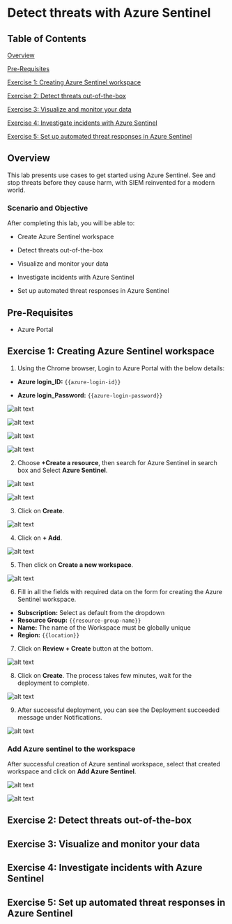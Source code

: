 # Detect threats with Azure Sentinel

## Table of Contents

[Overview](#overview)

[Pre-Requisites](#pre-requisites)

[Exercise 1: Creating Azure Sentinel workspace](#exercise-1-creating-azure-sentinel-workspace)

[Exercise 2: Detect threats out-of-the-box](#exercise-2-detect-threats-out-of-the-box)

[Exercise 3: Visualize and monitor your data](#exercise-3-visualize-and-monitor-your-data)

[Exercise 4: Investigate incidents with Azure Sentinel](#exercise-4-investigate-incidents-with-azure-sentinel)

[Exercise 5: Set up automated threat responses in Azure Sentinel](#exercise-5-set-up-automated-threat-responses-in-azure-sentinel)

## Overview

This lab presents use cases to get started using Azure Sentinel. See and stop threats before they cause harm, with SIEM reinvented for a modern world.

### Scenario and Objective

After completing this lab, you will be able to:

* Create Azure Sentinel workspace

* Detect threats out-of-the-box

* Visualize and monitor your data

* Investigate incidents with Azure Sentinel

* Set up automated threat responses in Azure Sentinel

## Pre-Requisites

* Azure Portal

## Exercise 1: Creating Azure Sentinel workspace

1. Using the Chrome browser, Login to Azure Portal with the below details:

 * **Azure login_ID:** `{{azure-login-id}}` <br>

 * **Azure login_Password:** `{{azure-login-password}}`

![alt text](https://qloudableassets.blob.core.windows.net/microsoft-learning/Az103/Lab4%20-%20Configure%20Azure%20DNS/portal1.png?st=2019-09-05T09%3A42%3A02Z&se=2022-09-06T09%3A42%3A00Z&sp=rl&sv=2018-03-28&sr=b&sig=igNCmxkgy8jEIHJZ6PyjEF9C7%2F%2BIhh1f4y6NOSGhtXM%3D)

![alt text](https://qloudableassets.blob.core.windows.net/microsoft-learning/Az103/Lab4%20-%20Configure%20Azure%20DNS/portal2.png?st=2019-09-05T09%3A42%3A23Z&se=2022-09-06T09%3A42%3A00Z&sp=rl&sv=2018-03-28&sr=b&sig=ZZUZvHB8wU%2B4qcb5%2FEgwvsWym5BZwrxY0ra%2B8RRjfcg%3D)

![alt text](https://qloudableassets.blob.core.windows.net/microsoft-learning/Az103/Lab4%20-%20Configure%20Azure%20DNS/portal3.png?st=2019-09-05T09%3A42%3A40Z&se=2022-09-06T09%3A42%3A00Z&sp=rl&sv=2018-03-28&sr=b&sig=wFt6UDhop3gbP%2BwBKG2NA%2FD3u22gYcMYduh8uPmXVZ4%3D)

![alt text](https://qloudableassets.blob.core.windows.net/microsoft-learning/Az103/Lab4%20-%20Configure%20Azure%20DNS/portal4.png?st=2019-09-05T09%3A42%3A55Z&se=2022-09-06T09%3A42%3A00Z&sp=rl&sv=2018-03-28&sr=b&sig=gq%2F0iEKqyyV%2F%2FkE%2Fm4OcKfQ4hBKHYowLNbrIUVdSqak%3D)

2. Choose **+Create a resource**, then search for Azure Sentinel in search box and Select **Azure Sentinel**.

![alt text](https://qloudableassets.blob.core.windows.net/azure-sentinel/Images/1.PNG?st=2020-03-27T08%3A30%3A39Z&se=2023-03-28T08%3A30%3A00Z&sp=rl&sv=2018-03-28&sr=c&sig=fXFmtQnh1zR1OuRkdCKkLEmrA8WaC0VJbHV0pf697Mg%3D)

![alt text](https://qloudableassets.blob.core.windows.net/azure-sentinel/Images/2.png?st=2020-03-27T08%3A30%3A39Z&se=2023-03-28T08%3A30%3A00Z&sp=rl&sv=2018-03-28&sr=c&sig=fXFmtQnh1zR1OuRkdCKkLEmrA8WaC0VJbHV0pf697Mg%3D)

3. Click on **Create**.

![alt text](https://qloudableassets.blob.core.windows.net/azure-sentinel/Images/3.PNG?st=2020-03-27T08%3A30%3A39Z&se=2023-03-28T08%3A30%3A00Z&sp=rl&sv=2018-03-28&sr=c&sig=fXFmtQnh1zR1OuRkdCKkLEmrA8WaC0VJbHV0pf697Mg%3D)

4. Click on **+ Add**.

![alt text](https://qloudableassets.blob.core.windows.net/azure-sentinel/Images/4.PNG?st=2020-03-27T08%3A30%3A39Z&se=2023-03-28T08%3A30%3A00Z&sp=rl&sv=2018-03-28&sr=c&sig=fXFmtQnh1zR1OuRkdCKkLEmrA8WaC0VJbHV0pf697Mg%3D)

5. Then click on **Create a new workspace**.

![alt text](https://qloudableassets.blob.core.windows.net/azure-sentinel/Images/5.PNG?st=2020-03-27T08%3A30%3A39Z&se=2023-03-28T08%3A30%3A00Z&sp=rl&sv=2018-03-28&sr=c&sig=fXFmtQnh1zR1OuRkdCKkLEmrA8WaC0VJbHV0pf697Mg%3D)

6. Fill in all the fields with required data on the form for creating the Azure Sentinel workspace.

* **Subscription:** Select as default from the dropdown <br>
* **Resource Group:** `{{resource-group-name}}` <br>
* **Name:** The name of the Workspace must be globally unique <br>
* **Region:** `{{location}}`

7. Click on **Review + Create** button at the bottom.

![alt text](https://qloudableassets.blob.core.windows.net/azure-sentinel/Images/6.PNG?st=2020-03-27T08%3A30%3A39Z&se=2023-03-28T08%3A30%3A00Z&sp=rl&sv=2018-03-28&sr=c&sig=fXFmtQnh1zR1OuRkdCKkLEmrA8WaC0VJbHV0pf697Mg%3D)

8. Click on **Create**. The process takes few minutes, wait for the deployment to complete.

![alt text](https://qloudableassets.blob.core.windows.net/azure-sentinel/Images/7.PNG?st=2020-03-27T08%3A30%3A39Z&se=2023-03-28T08%3A30%3A00Z&sp=rl&sv=2018-03-28&sr=c&sig=fXFmtQnh1zR1OuRkdCKkLEmrA8WaC0VJbHV0pf697Mg%3D)

9. After successful deployment, you can see the Deployment succeeded message under Notifications.

![alt text](https://qloudableassets.blob.core.windows.net/azure-sentinel/Images/8.PNG?st=2020-03-27T08%3A30%3A39Z&se=2023-03-28T08%3A30%3A00Z&sp=rl&sv=2018-03-28&sr=c&sig=fXFmtQnh1zR1OuRkdCKkLEmrA8WaC0VJbHV0pf697Mg%3D)

### Add Azure sentinel to the workspace

After successful creation of Azure sentinal workspace, select that created workspace and click on **Add Azure Sentinel**.

![alt text](https://qloudableassets.blob.core.windows.net/azure-sentinel/Images/9.PNG?st=2020-03-27T08%3A30%3A39Z&se=2023-03-28T08%3A30%3A00Z&sp=rl&sv=2018-03-28&sr=c&sig=fXFmtQnh1zR1OuRkdCKkLEmrA8WaC0VJbHV0pf697Mg%3D)

![alt text](https://qloudableassets.blob.core.windows.net/azure-sentinel/Images/10.PNG?st=2020-03-27T08%3A30%3A39Z&se=2023-03-28T08%3A30%3A00Z&sp=rl&sv=2018-03-28&sr=c&sig=fXFmtQnh1zR1OuRkdCKkLEmrA8WaC0VJbHV0pf697Mg%3D)

## Exercise 2: Detect threats out-of-the-box

## Exercise 3: Visualize and monitor your data

## Exercise 4: Investigate incidents with Azure Sentinel

## Exercise 5: Set up automated threat responses in Azure Sentinel
